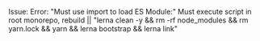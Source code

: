 

Issue: Error: "Must use import to load ES Module:" 
Must execute script in root monorepo, rebuild || "lerna clean -y && rm -rf node_modules && rm yarn.lock && yarn && lerna bootstrap && lerna link"